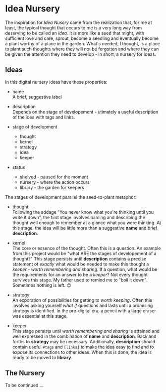 # Idea Nursery

The inspiration for *Idea Nusery* came from the realization that, for me at least, the typical thought that occurs to me is a very long way from deserving to be called an *idea*. It is more like a seed that might, with sufficient love and care, sprout, become a seedling and eventually become a plant worthy of a place in the garden. What's needed, I thought, is a place to plant such thoughts where they will not be forgotten and where they can be given the attention they need to develop - in short, a nursery for ideas.


## Ideas 

In this digital nursery ideas have these properties:

- name   
A brief, suggestive label

- description  
Depends on the stage of developement - utimately a useful description of the idea with tags and links.

- stage of development  
    - thought 
    - kernel 
    - strategy 
    - idea 
    - keeper

- status  
    - shelved - paused for the moment 
    - nursery - where the action occurs 
    - library - the garden for keepers

The stages of development parallel the seed-to-plant metaphor: 

- thought   
Following the addage "You never know what you're thinking until you write it down", the first stage involves naming and describing the thought well enough to remember at a glance what you were thinking. At this stage, the idea will be little more than a suggestive **name** and brief **description**.

- kernel  
The core or essence of the thought. Often this is a question. An example from this project would be "what ARE the stages of developement of a thought?" This stage persists until **description** contains a precise statement of *exactly* what would be needed to make this thought a *keeper* - *worth remembering and sharing*. If a question, what would be the requirements for an answer to be a *keeper*?  Not every thought survives this stage. My father used to remind me to "boil it down". Sometimes nothing is left. 😊 

- strategy  
An exporation of possibilities for getting to *worth keeping*. Often this involves asking yourself *what if* questions and lasts until a promising strategy is identified. In the pre-digital era, a pencil with a large eraser was essential at this stage.

- keeper  
This stage persists until *worth remembering and sharing* is attained and well expressed in the combination of **name** and **description**. Back and forths to **strategy** may be necessary. Additionally, **description** should contain useful `#tags` and `[links]` to make the idea easy to find and to expose its connections to other ideas. When this is done, the idea is ready to be moved to **library**.


## The Nursery

To be continued ...

